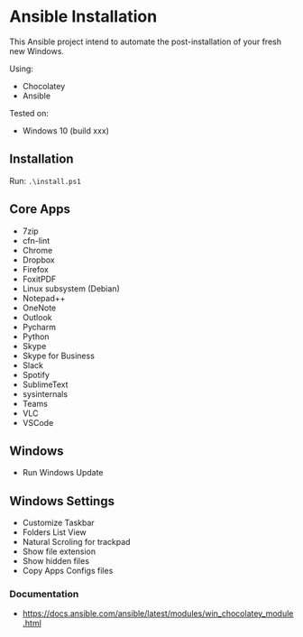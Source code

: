 # Ansible Installation

This Ansible project intend to automate the post-installation of your fresh new Windows.

Using:

* Chocolatey
* Ansible

Tested on:

* Windows 10 (build xxx)

## Installation

Run: `.\install.ps1`

## Core Apps

* 7zip
* cfn-lint
* Chrome
* Dropbox
* Firefox
* FoxitPDF
* Linux subsystem (Debian)
* Notepad++
* OneNote
* Outlook
* Pycharm
* Python
* Skype
* Skype for Business
* Slack
* Spotify
* SublimeText
* sysinternals
* Teams
* VLC
* VSCode

## Windows

* Run Windows Update

## Windows Settings

* Customize Taskbar
* Folders List View
* Natural Scroling for trackpad
* Show file extension
* Show hidden files
* Copy Apps Configs files

### Documentation

* https://docs.ansible.com/ansible/latest/modules/win_chocolatey_module.html